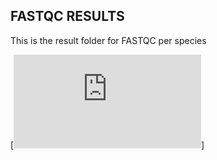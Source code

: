 ## FASTQC RESULTS

This is the result folder for FASTQC per species

[![here](https://rit-environmental-genomics.github.io/Toxin-Identification-Pipeline/Results/FASTQC/index.html)]
